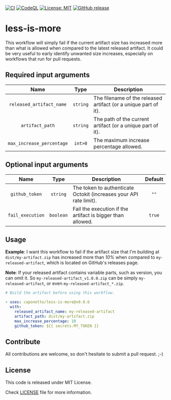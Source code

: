 [![CI](https://github.com/caponetto/less-is-more/actions/workflows/CI.yml/badge.svg)](https://github.com/caponetto/less-is-more/actions/workflows/CI.yml)
[![CodeQL](https://github.com/caponetto/less-is-more/actions/workflows/codeql-analysis.yml/badge.svg)](https://github.com/caponetto/less-is-more/actions/workflows/codeql-analysis.yml)
[![License: MIT](https://img.shields.io/badge/License-MIT-yellow.svg)](https://opensource.org/licenses/MIT)
[![GitHub release](https://img.shields.io/github/release/caponetto/less-is-more.svg)](https://gitHub.com/caponetto/less-is-more/releases/)

# less-is-more

This workflow will simply fail if the current artifact size has increased more than what is allowed when compared to the latest released artifact. It could be very useful to early identify unwanted size increases, especially on workflows that run for pull requests.

## Required input arguments
Name | Type | Description
:---: | :---: | ---
`released_artifact_name` | `string`| The filename of the released artifact (or a unique part of it).
`artifact_path` | `string` | The path of the current artifact (or a unique part of it).
`max_increase_percentage` | `int>0` | The maximum increase percentage allowed.

## Optional input arguments
Name | Type | Description | Default
:---: | :---: | --- | :---:
`github_token` | `string` | The token to authenticate Octokit (increases your API rate limit). | `""`
`fail_execution` | `boolean` | Fail the execution if the artifact is bigger than allowed. | `true`

## Usage
**Example**: I want this workflow to fail if the artifact size that I'm building at `dist/my-artifact.zip` has increased more than *10%* when compared to `my-released-artifact`, which is located on GitHub's releases page.

**Note**: If your released artifact contains variable parts, such as version, you can omit it. So `my-released-artifact_v1.0.0.zip` can be simply `my-released-artifact`, or even `my-released-artifact_*.zip`.

```yaml
# Build the artifact before using this workflow.

- uses: caponetto/less-is-more@v0.0.6
  with:
    released_artifact_name: my-released-artifact
    artifact_path: dist/my-artifact.zip
    max_increase_percentage: 10
    github_token: ${{ secrets.MY_TOKEN }}

```
## Contribute
All contributions are welcome, so don't hesitate to submit a pull request. ;-)

## License
This code is released under MIT License.

Check [LICENSE](LICENSE) file for more information.
